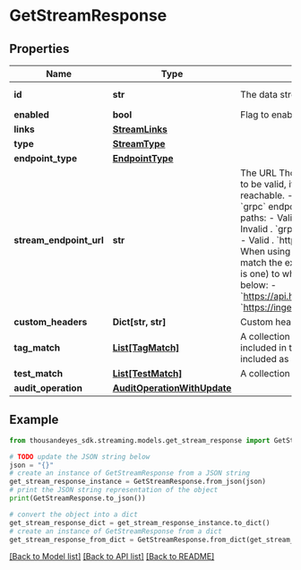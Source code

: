 # GetStreamResponse


## Properties

Name | Type | Description | Notes
------------ | ------------- | ------------- | -------------
**id** | **str** | The data stream ID | [optional] [readonly] 
**enabled** | **bool** | Flag to enable or disable the stream integration. | [optional] 
**links** | [**StreamLinks**](StreamLinks.md) |  | [optional] 
**type** | [**StreamType**](StreamType.md) |  | [optional] 
**endpoint_type** | [**EndpointType**](EndpointType.md) |  | [optional] 
**stream_endpoint_url** | **str** | The URL ThousandEyes sends data stream to. For a URL to be valid, it needs to: - Be syntactically correct. - Be reachable. - Use the HTTPS protocol. - When using the &#x60;grpc&#x60; endpointType, streamEndpointUrl cannot contain paths:     - Valid . &#x60;grpc&#x60; - &#x60;https://example.com&#x60;     - Invalid . &#x60;grpc&#x60; - &#x60;https://example.com/collector&#x60;.     - Valid . &#x60;http&#x60; - &#x60;https://example.com/collector&#x60;.      - When using the &#x60;http&#x60; endpointType, the endpoint must match the exact final full URL (including the path if there is one) to which the metrics will be sent. Examples below:     - &#x60;https://api.honeycomb.io:443/v1/metrics&#x60;     - &#x60;https://ingest.eu0.signalfx.com/v2/datapoint/otlp&#x60; | [optional] 
**custom_headers** | **Dict[str, str]** | Custom headers | [optional] 
**tag_match** | [**List[TagMatch]**](TagMatch.md) | A collection of tags that determine what tests are included in the data stream. These tag values are also included as attributes in the data stream metrics. | [optional] 
**test_match** | [**List[TestMatch]**](TestMatch.md) | A collection of tests to be included in the data stream. | [optional] 
**audit_operation** | [**AuditOperationWithUpdate**](AuditOperationWithUpdate.md) |  | [optional] 

## Example

```python
from thousandeyes_sdk.streaming.models.get_stream_response import GetStreamResponse

# TODO update the JSON string below
json = "{}"
# create an instance of GetStreamResponse from a JSON string
get_stream_response_instance = GetStreamResponse.from_json(json)
# print the JSON string representation of the object
print(GetStreamResponse.to_json())

# convert the object into a dict
get_stream_response_dict = get_stream_response_instance.to_dict()
# create an instance of GetStreamResponse from a dict
get_stream_response_from_dict = GetStreamResponse.from_dict(get_stream_response_dict)
```
[[Back to Model list]](../README.md#documentation-for-models) [[Back to API list]](../README.md#documentation-for-api-endpoints) [[Back to README]](../README.md)


